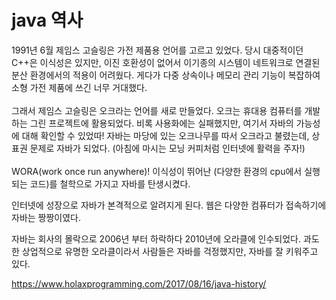 # java 역사
1991년 6월 제임스 고슬링은 가전 제품용 언어를 고르고 있었다. 당시 대중적이던 C++은 이식성은 있지만, 이진 호환성이 없어서 이기종의 시스템이 네트워크로 연결된 분산 환경에서의 적용이 어려웠다.
게다가 다중 상속이나 메모리 관리 기능이 복잡하여 소형 가전 제품에 쓰긴 너무 거대했다.
<br/><br>
그래서 제임스 고슬링은 오크라는 언어를 새로 만들었다. 오크는 휴대용 컴퓨터를 개발하는 그린 프로젝트에 활용되었다. 비록 사용화에는 실패했지만, 여기서 자바의 가능성에 대해 확인할 수 있었따!
자바는 마당에 있는 오크나무를 따서 오크라고 불렸는데, 상표권 문제로 자바가 되었다. (아침에 마시는 모닝 커피처럼 인터넷에 활력을 주자!) 
<br/><br>
WORA(work once run anywhere)! 이식성이 뛰어난 (다양한 환경의 cpu에서 실행되는 코드)를 철학으로 가지고 자바를 탄생시켰다.

인터넷에 성장으로 자바가 본격적으로 알려지게 된다. 웹은 다양한 컴퓨터가 접속하기에 자바는 짱짱이였다.

자바는 회사의 몰락으로 2006년 부터 하락하다 2010년에 오라클에 인수되었다. 과도한 상업적으로 유명한 오라클이라서 사람들은 자바를 걱정했지만, 자바를 잘 키워주고 있다.



https://www.holaxprogramming.com/2017/08/16/java-history/
